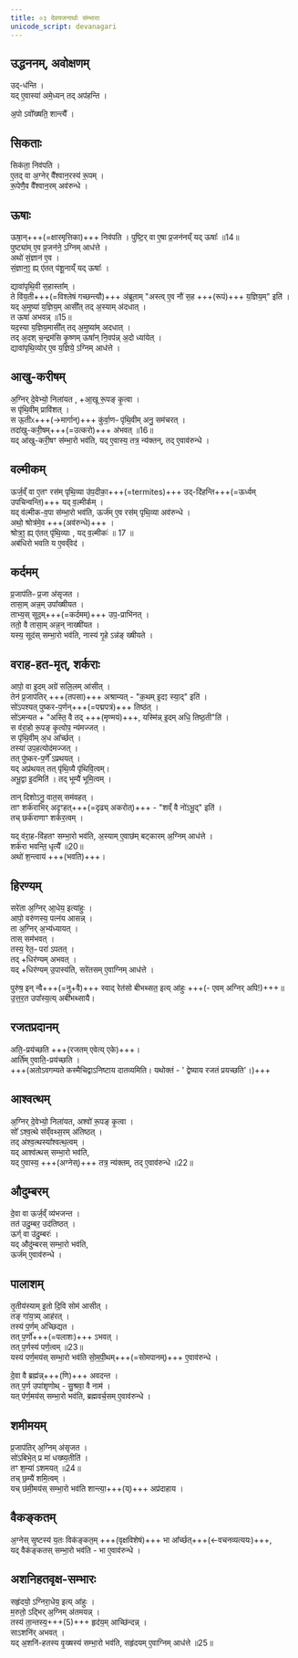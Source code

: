 ```yaml
---
title: ०३ देवयजनार्थाः संम्भाराः
unicode_script: devanagari
---
```


## उद्धननम्, अवोक्षणम्
उद्-ध॑न्ति ।   
यद् ए॒वास्या॑ अमे॒ध्यन् तद् अप॑हन्ति ।  

अ॒पो ऽवो᳚ख्षति॒ शान्त्यै᳚ ।  

## सिकताः
सिक॑ता॒ निव॑पति ।  
ए॒तद् वा अ॒ग्नेर् वै᳚श्वान॒रस्य॑ रू॒पम् ।   
रू॒पेणै॒व वै᳚श्वान॒रम् अव॑रुन्धे ।   

## ऊषाः
ऊषा॒न्+++(=क्षारमृत्तिका)+++ निव॑पति ।
पुष्टि॒र् वा ए॒षा प्र॒जन॑नय्ँ यद् ऊषाः᳚ ॥14॥  
पुष्ट्या॑म् ए॒व प्र॒जन॑ने॒ ऽग्निम् आध॑त्ते ।  
अथो॑ सं॒ज्ञान॑ ए॒व ।  
सं॒ज्ञान॒ꣵ॒ ह्य् ए॑तत् प॑शू॒नाय्ँ यद् ऊषाः᳚ ।

द्यावा॑पृथि॒वी स॒हास्ता᳚म् ।  
ते वि॑य॒ती+++(=विश्लेषं गच्छन्त्यौ)+++ अ॑ब्रूताम्  "अस्त्व् ए॒व नौ॑ स॒ह +++(रूपं)+++ य॒ज्ञिय॒म्" इति॑ ।   
यद् अ॒मुष्या॑ य॒ज्ञिय॒म् आसी᳚त् तद् अ॒स्याम् अ॑दधात् ।   
त ऊषा॑ अभवन्न् ॥15॥  
यद॒स्या य॒ज्ञिय॒मासी᳚त् तद् अ॒मुष्या॑म् अदधात् ।   
तद् अ॒दश् च॒न्द्रम॑सि कृ॒ष्णम् ऊषा᳚न् नि॒वप॑न्न् अ॒दो ध्या॑येत् ।  
द्यावा॑पृथि॒व्योर् ए॒व य॒ज्ञिये॒ ऽग्निम् आध॑त्ते ।  

## आखु-करीषम्
अ॒ग्निर् दे॒वेभ्यो॒ निला॑यत , +आ॒खू रू॒पङ् कृ॒त्वा ।  
स पृ॑थि॒वीम् प्रावि॑शत् ।   
स ऊ॒तीᳵ+++(→मार्गान्)+++ कु॑र्वा॒णᳶ पृ॑थि॒वीम् अनु॒ सम॑चरत् ।   
तदा॑खु-करी॒षम्+++(=उत्करो)+++ अ॑भवत् ॥16॥  
यद् आ॑खु-करी॒षꣳ स॑म्भा॒रो भव॑ति, यद् ए॒वास्य॒ तत्र॒ न्य॑क्तन्, तद् ए॒वाव॑रुन्धे ।  

## वल्मीकम्
ऊर्ज॒व्ँ वा ए॒तꣳ रस॑म् पृथि॒व्या उ॑प॒दीका॒+++(=termites)+++ उद्-दि॑हन्ति+++(=ऊर्ध्वम् उपचिन्वन्ति)+++ यद् व॒ल्मीक᳚म् ।   
यद् व॑ल्मीक-व॒पा स॑म्भा॒रो भव॑ति, ऊर्ज॑म् ए॒व रस॑म् पृथि॒व्या अव॑रुन्धे ।   
अथो॒ श्रोत्र॑मे॒व +++(अव॑रुन्धे)+++ ।   
श्रोत्र॒ꣵ॒ ह्य् ए॑तत् पृ॑थि॒व्याः , यद् व॒ल्मीकः॑ ॥ 17 ॥  
अब॑धिरो भवति य ए॒वव्ँवेद॑ ।   

## कर्दमम्
प्र॒जाप॑तिᳶ प्र॒जा अ॑सृजत ।   
तासा॒म् अन्न॒म् उपा᳚ख्षीयत ।   
ताभ्य॒स् सूद॒म्+++(=कर्दमम्)+++ उप॒-प्राभि॑नत् ।   
ततो॒ वै तासा॒म् अन्न॒न् नाख्षी॑यत ।  
यस्य॒ सूद॑स् सम्भा॒रो भव॑ति, नास्य॑ गृ॒हे ऽन्न॑ङ् ख्षीयते ।   

## वराह-हत-मृत्, शर्कराः
आपो॒ वा इ॒दम् अग्रे॑ सलि॒लम् आ॑सीत् ।  
तेन॑ प्र॒जाप॑तिर् +++(तपसा)+++ अश्राम्यत् - "क॒थम् इ॒दꣵ स्या॒द्" इति॑ ।   
सो॑ऽपश्यत् पुष्कर-प॒र्णन्+++(=पद्मपत्रं)+++ तिष्ठ॑त् ।   
सो॑ऽमन्यत + "अस्ति॒ वै तद् +++(मृण्मयं)+++, यस्मि॑न्न् इ॒दम् अधि॒ तिष्ठ॒ती"ति॑ ।  
स व॑रा॒हो रू॒पङ् कृ॒त्वोप॒ न्य॑मज्जत् ।   
स पृ॑थि॒वीम् अ॒ध आ᳚र्च्छत् ।   
तस्या॑ उप॒हत्योद॑मज्जत् ।   
तत् पु॑ष्कर-प॒र्णे᳚ ऽप्रथयत् ।   
यद् अप्र॑थयत् तत् पृ॑थि॒व्यै पृ॑थिवि॒त्वम्।  
अभू॒द्वा इ॒दमिति॑ । तद् भूम्यै॑ भूमि॒त्वम् ।

तान् दिशोऽनु॒ वात॒स् सम॑वहत् ।   
ताꣳ शर्क॑राभिर् अदृꣳहत्+++(=दृढ्य् अकरोत्)+++ - "शव्ँ वै नो॑ऽभू॒द्" इति॑ ।  
तच् छर्क॑राणाꣳ शर्कर॒त्वम् ।   

यद् व॑रा॒ह-वि॑हतꣳ सम्भा॒रो भव॑ति, अ॒स्याम् ए॒वाछ॑म् बट्कारम् अ॒ग्निम् आध॑त्ते ।   
शर्क॑रा भवन्ति॒ धृत्यै᳚ ॥20॥  
अथो॑ श॒न्त्वाय॑ +++(भवति)+++।   

## हिरण्यम्
सरे॑ता अ॒ग्निर् आ॒धेय॒ इत्या॑हुः ।   
आपो॒ वरु॑णस्य॒ पत्न॑य आसन्न् ।   
ता अ॒ग्निर् अ॒भ्य॑ध्यायत् ।   
तास् सम॑भवत् ।   
तस्य॒ रेत॒ᳶ परा॑ ऽपतत् ।   
तद् +धिर॑ण्यम् अभवत् ।   
यद् +धिर॑ण्यम् उ॒पास्य॑ति, सरे॑तसम् ए॒वाग्निम् आध॑त्ते ।   

पुरु॑ष॒ इन् न्वै+++(=नु+वै)+++ स्वाद् रेत॑सो बीभथ्सत॒ इत्य् आ॑हुः +++(- एवम् अग्निर् अपि!)+++॥   
उ॒त्त॒र॒त उपा᳚स्य॒त्य् अबी॑भथ्सायै।   

## रजतप्रदानम्
अति॒-प्रय॑च्छति +++(रजतम् एवेत्य् एके)+++।   
आर्ति॑म् ए॒वाति॒-प्रय॑च्छति ।   
+++(अतोऽवगम्यते कस्मैचिद्वाऽनिष्टाय दातव्यमिति। यथोक्तं - ' द्वेष्याय रजतं प्रयच्छति'।)+++

## आश्वत्थम्
अ॒ग्निर् दे॒वेभ्यो॒ निला॑यत, अश्वो॑ रू॒पङ् कृ॒त्वा ।   
सो᳚ ऽश्व॒त्थे स॑व्ँवथ्स॒रम् अ॑तिष्ठत् ।   
तद् अ॑श्व॒त्थस्या᳚श्वत्थ॒त्वम् ।   
यद् आश्व॑त्थस् सम्भा॒रो भव॑ति,  
यद् ए॒वास्य॒ +++(अग्नेस्)+++ तत्र॒ न्य॑क्तम्, तद् ए॒वाव॑रुन्धे ॥22॥  

## औदुम्बरम्
दे॒वा वा ऊर्ज॒व्ँ व्य॑भजन्त ।   
तत॑ उदु॒म्बर॒ उद॑तिष्ठत् ।   
ऊर्ग् वा उ॑दु॒म्बरः॑ ।   
यद् औदु॑म्बरस् सम्भा॒रो भव॑ति,   
ऊर्ज॑म् ए॒वाव॑रुन्धे ।

## पालाशम्
तृ॒तीय॑स्याम् इ॒तो दि॒वि सोम॑ आसीत् ।   
तङ् गा॑य॒त्र्य् आह॑रत् ।   
तस्य॑ प॒र्णम् अ॑च्छिद्यत ।   
तत् प॒र्णो॑+++(=पलाशः)+++ ऽभवत् ।   
तत् प॒र्णस्य॑ पर्ण॒त्वम् ॥23॥  
यस्य॑ पर्ण॒मय॑स् सम्भा॒रो भव॑ति सो॒म॒पी॒थम्+++(=सोमपानम्)+++ ए॒वाव॑रुन्धे ।   

दे॒वा वै ब्रह्म॑न्न्+++(णि)+++ अवदन्त ।   
तत् प॒र्ण उपा॑शृणोथ् - सु॒श्रवा॒ वै नाम॑ ।   
यत् प॑र्ण॒मय॑स् सम्भा॒रो भव॑ति, ब्रह्मवर्च॒सम् ए॒वाव॑रुन्धे ।

## शमीमयम्
प्र॒जाप॑तिर् अ॒ग्निम् अ॑सृजत ।   
सो॑ऽबिभे॒त् प्र मा॑ धख्ष्य॒तीति॑ ।   
तꣳ श॒म्या॑ ऽशमयत् ॥24॥    
तच् छ॒म्यै॑ शमि॒त्वम् ।   
यच् छ॑मी॒मय॑स् सम्भा॒रो भव॑ति शान्त्या॒+++(य्)+++ अप्र॑दाहाय ।   

## वैकङ्कतम्
अ॒ग्नेस् सृ॒ष्टस्य॑ य॒तः विक॑ङ्कत॒म् +++(वृक्षविशेषं)+++ भा आ᳚र्च्छत्+++(←वचनव्यत्ययः)+++,   
यद् वैक॑ङ्कतस् सम्भा॒रो भव॑ति - भा ए॒वाव॑रुन्धे ।   

## अशनिहतवृक्ष-सम्भारः
सहृ॑दयो॒ ऽग्निरा॒धेय॒ इत्य् आ॑हुः ।   
म॒रुतो॒ ऽद्भिर् अ॒ग्निम् अ॑तमयन्न् ।   
तस्य॑ ता॒न्तस्य॒+++(5)+++ हृद॑य॒म् आच्छि॑न्दन्न् ।   
साऽशनि॑र् अभवत् ।   
यद् अ॒शनि॑-हतस्य वृ॒ख्षस्य॑ सम्भा॒रो भव॑ति, सहृ॑दयम् ए॒वाग्निम् आध॑त्ते ॥25॥
